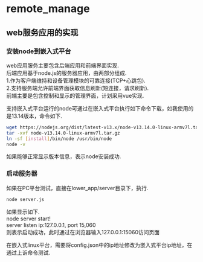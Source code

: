 # remote_manage

## web服务应用的实现  
### 安装node到嵌入式平台
web应用服务主要包含后端应用和前端界面实现.  
后端应用基于node.js的服务器应用，由两部分组成.  
1.作为客户端维持和设备管理模块的可靠连接(TCP+心跳包).  
2.支持服务端允许前端界面获取信息刷新(短连接，请求刷新).  
前端主要是包含控制和显示的管理界面，计划采用vue实现.  

支持嵌入式平台运行的node可通过在嵌入式平台执行如下命令下载，如我使用的是13.14版本，命令如下.  
```bash
wget https://nodejs.org/dist/latest-v13.x/node-v13.14.0-linux-armv7l.tar.gz
tar -xvf node-v13.14.0-linux-armv7l.tar.gz
ln -sf [install]/bin/node /usr/bin/node
node -v
```
如果能够正常显示版本信息，表示node安装成功.  

### 启动服务器
如果在PC平台测试，直接在lower_app/server目录下，执行.  
```bash
node server.js
```
如果显示如下.  
node server start!  
server listen ip:127.0.0.1, port 15,060  
则表示启动成功，此时通过在浏览器输入127.0.0.1:15060访问页面  

在嵌入式linux平台，需要将config.json中的ip地址修改为嵌入式平台ip地址，在通过上诉命令测试.  
